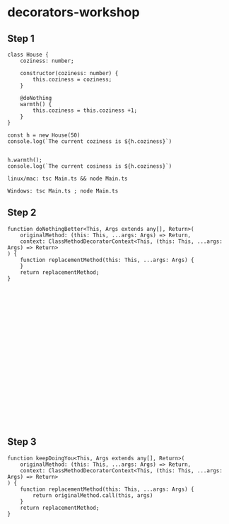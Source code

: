 # decorators-workshop


## Step 1

```
class House {
    coziness: number;

    constructor(coziness: number) {
        this.coziness = coziness;
    }

    @doNothing
    warmth() {
        this.coziness = this.coziness +1;
    }
}

const h = new House(50)
console.log(`The current coziness is ${h.coziness}`)


h.warmth();
console.log(`The current cosiness is ${h.coziness}`)
```


```
linux/mac: tsc Main.ts && node Main.ts

Windows: tsc Main.ts ; node Main.ts
```







## Step 2

```
function doNothingBetter<This, Args extends any[], Return>(
    originalMethod: (this: This, ...args: Args) => Return,
    context: ClassMethodDecoratorContext<This, (this: This, ...args: Args) => Return>
) {
    function replacementMethod(this: This, ...args: Args) {
    }
    return replacementMethod;
}
```



<br>
<br>
<br>
<br>
<br>
<br>
<br>
<br>
<br>
<br>
<br>
<br>
<br>
<br>
<br>
<br>
<br>
<br>



## Step 3

```
function keepDoingYou<This, Args extends any[], Return>(
    originalMethod: (this: This, ...args: Args) => Return,
    context: ClassMethodDecoratorContext<This, (this: This, ...args: Args) => Return>
) {
    function replacementMethod(this: This, ...args: Args) {
        return originalMethod.call(this, args)
    }
    return replacementMethod;
}
```
